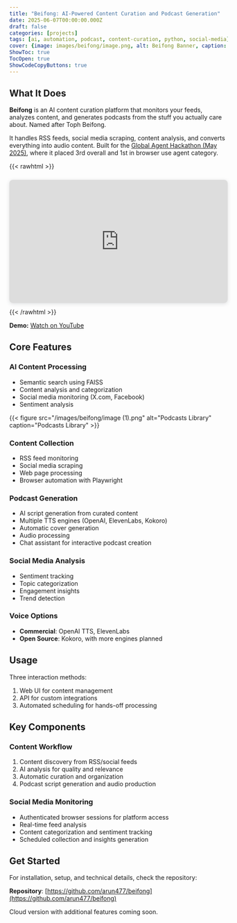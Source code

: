 ```yaml
---
title: "Beifong: AI-Powered Content Curation and Podcast Generation"
date: 2025-06-07T00:00:00.000Z
draft: false
categories: [projects]
tags: [ai, automation, podcast, content-curation, python, social-media]
cover: {image: images/beifong/image.png, alt: Beifong Banner, caption: Beifong - AI Content Curation Platform, hiddenInList: true}
ShowToc: true
TocOpen: true
ShowCodeCopyButtons: true
---
```


## What It Does

**Beifong** is an AI content curation platform that monitors your feeds, analyzes content, and generates podcasts from the stuff you actually care about. Named after Toph Beifong.

It handles RSS feeds, social media scraping, content analysis, and converts everything into audio content. Built for the [Global Agent Hackathon (May 2025)](https://github.com/global-agent-hackathon/global-agent-hackathon-may-2025/pull/129), where it placed 3rd overall and 1st in browser use agent category.

{{< rawhtml >}}
<div style="position: relative; width: 100%; height: 0; padding-top: 56.2500%;
 padding-bottom: 0; box-shadow: 0 2px 8px 0 rgba(63,69,81,0.16); margin-top: 1.6em; margin-bottom: 0.9em; overflow: hidden;
 border-radius: 8px; will-change: transform;">
  <iframe loading="lazy" style="position: absolute; width: 100%; height: 100%; top: 0; left: 0; border: none; padding: 0;margin: 0;"
    src="https://www.canva.com/design/DAGoUfv8ICM/L34r-foQtTps02XXeUOUYA/watch?embed" allowfullscreen="allowfullscreen" allow="fullscreen">
  </iframe>
</div>
{{< /rawhtml >}}

**Demo:** [Watch on YouTube](https://www.youtube.com/watch?v=dB8FZY3x9EY)

## Core Features

### AI Content Processing
- Semantic search using FAISS
- Content analysis and categorization
- Social media monitoring (X.com, Facebook)
- Sentiment analysis

{{< figure src="/images/beifong/image (1).png" alt="Podcasts Library" caption="Podcasts Library" >}}

### Content Collection
- RSS feed monitoring
- Social media scraping
- Web page processing
- Browser automation with Playwright

### Podcast Generation
- AI script generation from curated content
- Multiple TTS engines (OpenAI, ElevenLabs, Kokoro)
- Automatic cover generation
- Audio processing
- Chat assistant for interactive podcast creation

### Social Media Analysis
- Sentiment tracking
- Topic categorization
- Engagement insights
- Trend detection

### Voice Options
- **Commercial**: OpenAI TTS, ElevenLabs
- **Open Source**: Kokoro, with more engines planned

## Usage

Three interaction methods:
1. Web UI for content management
2. API for custom integrations
3. Automated scheduling for hands-off processing

## Key Components

### Content Workflow
1. Content discovery from RSS/social feeds
2. AI analysis for quality and relevance
3. Automatic curation and organization
4. Podcast script generation and audio production

### Social Media Monitoring
- Authenticated browser sessions for platform access
- Real-time feed analysis
- Content categorization and sentiment tracking
- Scheduled collection and insights generation

## Get Started

For installation, setup, and technical details, check the repository:

**Repository**: [https://github.com/arun477/beifong](https://github.com/arun477/beifong)

Cloud version with additional features coming soon.
